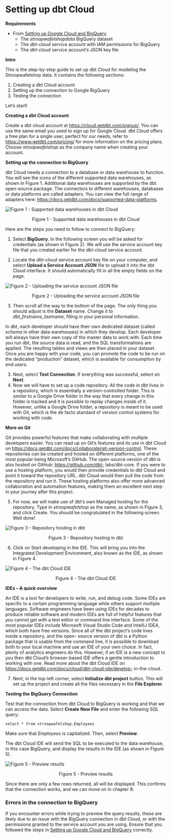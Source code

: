 # Setting up dbt Cloud

**Requirements**
- From [Setting up Google Cloud and BigQuery](setting_up_gcp_and_bigquery.md)
    - The *stroopwafelshopdata* BigQuery dataset
    - The *dbt-cloud* service account with IAM permissions for BigQuery
    - The *dbt-cloud* service account’s JSON key file

**Intro**

This is the step-by-step guide to set up dbt Cloud for modeling the Stroopwafelshop data. It
contains the following sections:

1. Creating a dbt Cloud account
2. Setting up the connection to Google BigQuery
3. Testing the connection

Let’s start!

**Creating a dbt Cloud account**

Create a dbt cloud account at https://cloud.getdbt.com/signup/. You can use the same
email you used to sign up for Google Cloud. dbt Cloud offers a free plan for a single user,
perfect for our needs, refer to https://www.getdbt.com/pricing/ for more information on
the pricing plans. Choose *stroopwafelshop* as the company name when creating your
account.

**Setting up the connection to BigQuery**

dbt Cloud needs a connection to a database or data warehouse to function. You will see the
icons of the different supported data warehouses, as shown in Figure 1. Additional data
warehouses are supported by the dbt open-source package. The connectors to different
warehouses, databases or data platforms are called adapters. You can view the full range of
adapters here: https://docs.getdbt.com/docs/supported-data-platforms.

![Figure 1 - Supported data warehouses in dbt Cloud](images/dbt_cloud/dbt_cloud_figure_1.png)
<center>Figure 1 - Supported data warehouses in dbt Cloud</center><p></p>


Here are the steps you need to follow to connect to BigQuery:

1. Select **BigQuery**. In the following screen you will be asked for
    credentials (as shown in Figure 2). We will use the service account key file that you
    created earlier for the *dbt-cloud* service account.

2. Locate the *dbt-cloud* service account key file on your computer, and select **Upload a Service Account
    JSON** file to upload it into the dbt Cloud interface. It should automatically fill in all
    the empty fields on the page.

![Figure 2 - Uploading the service account JSON file](images/dbt_cloud/dbt_cloud_figure_2.png)
<center>Figure 2 - Uploading the service account JSON file</center><p></p>


3. Then scroll all the way to the bottom of the page. The only thing you should adjust is the **Dataset** name. Change it to *dbt_firstname_lastname*, filling in your personal information.


In dbt, each developer should have their own dedicated dataset (called *schema* in other data
warehouses) in which they develop. Each developer will always have their own copy of the
master data to work with. Each time you run dbt, the source data is read, and the SQL
transformations are applied. The resulting tables and views are then placed in your dataset.
Once you are happy with your code, you can promote the code to be run on the dedicated
“production” dataset, which is available for consumption by end users.

3. Next, select **Test Connection**. If everything was successful, select on **Next**.
4. Now we will have to set up a code repository.  All the code in dbt lives in a repository, which is essentially a version-controlled folder.  This is similar to a Google Drive folder in the way that every change in this folder is tracked and it is possible to replay changes inside of it. However, unlike a Google Drive folder, a repository is meant to be used with *Git*, which is the de facto standard of version control systems for working with code.

**More on Git**

Git provides powerful features that make collaborating with multiple developers easier. You
can read up on Git’s features and its use in dbt Cloud on
https://docs.getdbt.com/docs/collaborate/git-version-control. These repositories can be
created and hosted on different platforms, one of the most popular being Microsoft’s
GitHub. The open-source version of dbt is also hosted on GitHub: https://github.com/dbt-
labs/dbt-core. If you were to use a hosting platform, you would then provide credentials to
dbt Cloud and point it toward the repository URL. dbt Cloud would then pull the code from
the repository and run it. These hosting platforms also offer more advanced collaboration
and automation features, making them an excellent next step in your journey after this
project.


5. For now, we will make use of dbt’s own Managed hosting for the repository. Type in
    *stroopwafelshop* as the name, as shown in Figure 3, and click Create. You should be congratulated in the following screen. Well done!

![Figure 3 - Repository hosting in dbt](images/dbt_cloud/dbt_cloud_figure_3.png)
<center>Figure 3 - Repository hosting in dbt</center><p></p>

6. Click on Start developing in the IDE. This will bring you into the Integrated
    Development Environment, also known as the IDE, as shown in Figure 4.

![Figure 4 - The dbt Cloud IDE](images/dbt_cloud/dbt_cloud_figure_4.png)
<center>Figure 4 - The dbt Cloud IDE</center><p></p>

**IDEs – A quick overview**

An IDE is a tool for developers to write, run, and debug code. Some IDEs are specific to a
certain programming language while others support multiple languages. Software engineers
have been using IDEs for decades to produce reliable software and modern IDEs are full of
helpful features that you cannot get with a text editor or command line interface. Some of
the most popular IDEs include Microsoft Visual Studio Code and IntelliJ IDEA, which both
have free versions. Since all of the dbt project’s code lives inside a repository, and the open-
source version of dbt is a Python package that is usable from the command line, it is
possible to download both to your local machine and use an IDE of your own choice. In fact,
plenty of analytics engineers do this. However, if an IDE is a new concept to you then dbt
Cloud’s browser-based IDE offers a gentle introduction to working with one. Read more
about the dbt Cloud IDE on https://docs.getdbt.com/docs/cloud/dbt-cloud-ide/develop-
in-the-cloud.

7. Next, in the top-left corner, select **Initialize dbt project** button. This will set up the project and create all the files necessary in the **File Explorer**.

**Testing the BigQuery Connection**

Test that the connection from dbt Cloud to BigQuery is working and that we can access the
data. Select **Create New File** and enter the following SQL query:

```
select * from stroopwafelshop.Employees
```

Make sure that *Employees* is capitalized. Then, select **Preview**.

The dbt Cloud IDE will send the SQL to be executed to the data warehouse, in this case
BigQuery, and display the results in the IDE (as shown in Figure 5). 

![Figure 5 - Preview results](images/dbt_cloud/dbt_cloud_figure_5.png)
<center>Figure 5 - Preview results</center><p></p>

Since there are only a few rows returned, all will be displayed. This confirms that the connection works, and we can move on in chapter 8.

### Errors in the connection to BigQuery

If you encounter errors while trying to preview the query results, these are likely due to an
issue with the BigQuery connection in dbt Cloud, or with the permissions granted to the
service account you are using. Ensure that you followed the steps in [Setting up Google Cloud and BigQuery](setting_up_gcp_and_bigquery.md) correctly.


